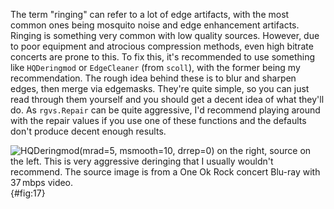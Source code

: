 The term \"ringing\" can refer to a lot of edge artifacts, with the most
common ones being mosquito noise and edge enhancement artifacts. Ringing
is something very common with low quality sources. However, due to poor
equipment and atrocious compression methods, even high bitrate concerts
are prone to this. To fix this, it's recommended to use something like
`HQDeringmod` or `EdgeCleaner` (from `scoll`), with the former being my
recommendation. The rough idea behind these is to blur and sharpen
edges, then merge via edgemasks. They're quite simple, so you can just
read through them yourself and you should get a decent idea of what
they'll do. As `rgvs.Repair` can be quite aggressive, I'd recommend
playing around with the repair values if you use one of these functions
and the defaults don't produce decent enough results.

![`HQDeringmod(mrad=5, msmooth=10, drrep=0)` on the right, source on the
left. This is *very* aggressive deringing that I usually wouldn't
recommend. The source image is from a One Ok Rock concert Blu-ray with
37 mbps video.](Pictures/dering.png){#fig:17}
